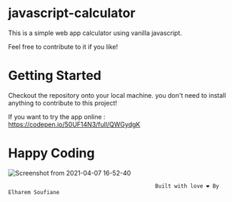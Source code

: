 # javascript-calculator

This is a simple web app calculator using vanilla javascript. 

Feel free to contribute to it if you like!

# Getting Started

Checkout the repository onto your local machine. you don't need to install anything to contribute to this project!

If you want to try the app online : https://codepen.io/50UF14N3/full/QWGydgK

# Happy Coding

![Screenshot from 2021-04-07 16-52-40](https://user-images.githubusercontent.com/44909504/113896270-b076f380-97c1-11eb-8bee-e7ecda7cbc65.png)

                                                  Built with love ❤️ By Elharem Soufiane

